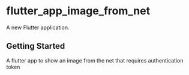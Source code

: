 # flutter_app_image_from_net

A new Flutter application.

## Getting Started

A flutter app to show an image from the net that requires authentication token
